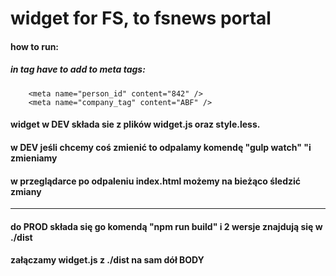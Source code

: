 # widget for FS, to fsnews portal

#### how to run:
##### in <head> tag have to add to meta tags:

```
	<meta name="person_id" content="842" />
	<meta name="company_tag" content="ABF" />
```

#### widget w DEV składa sie z plików widget.js oraz style.less.
#### w DEV jeśli chcemy coś zmienić to odpalamy komendę "gulp watch" "i zmieniamy
#### w przeglądarce po odpaleniu index.html możemy na bieżąco śledzić zmiany

***

#### do PROD składa się go komendą "npm run build" i 2 wersje znajdują się w ./dist
#### załączamy widget.js z ./dist na sam dół BODY
